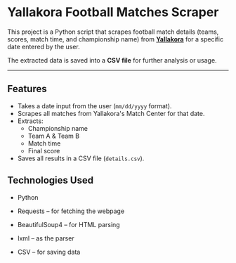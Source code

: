 # Yallakora Football Matches Scraper

This project is a Python script that scrapes football match details (teams, scores, match time, and championship name) from **[Yallakora](https://www.yallakora.com/)** for a specific date entered by the user.

The extracted data is saved into a **CSV file** for further analysis or usage.

---

## Features
- Takes a date input from the user (`mm/dd/yyyy` format).
- Scrapes all matches from Yallakora's Match Center for that date.
- Extracts:
  - Championship name
  - Team A & Team B
  - Match time
  - Final score
- Saves all results in a CSV file (`details.csv`).

## Technologies Used
- Python
- Requests
 – for fetching the webpage

- BeautifulSoup4
 – for HTML parsing

- lxml
 – as the parser

- CSV – for saving data
